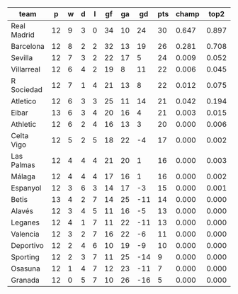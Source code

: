 |    team     | p  | w | d | l | gf | ga | gd  | pts | champ | top2  | top3  | top4  |  5-7  | bot4  | bot3  | bot2  |
|-------------|----|---|---|---|----|----|-----|-----|-------|-------|-------|-------|-------|-------|-------|-------|
| Real Madrid | 12 | 9 | 3 | 0 | 34 | 10 |  24 |  30 | 0.647 | 0.897 | 0.964 | 0.987 | 0.013 | 0.000 | 0.000 | 0.000|
| Barcelona   | 12 | 8 | 2 | 2 | 32 | 13 |  19 |  26 | 0.281 | 0.708 | 0.871 | 0.941 | 0.053 | 0.000 | 0.000 | 0.000|
| Sevilla     | 12 | 7 | 3 | 2 | 22 | 17 |   5 |  24 | 0.009 | 0.052 | 0.163 | 0.313 | 0.415 | 0.001 | 0.000 | 0.000|
| Villarreal  | 12 | 6 | 4 | 2 | 19 |  8 |  11 |  22 | 0.006 | 0.045 | 0.150 | 0.295 | 0.415 | 0.001 | 0.000 | 0.000|
| R Sociedad  | 12 | 7 | 1 | 4 | 21 | 13 |   8 |  22 | 0.012 | 0.075 | 0.226 | 0.415 | 0.392 | 0.000 | 0.000 | 0.000|
| Atletico    | 12 | 6 | 3 | 3 | 25 | 11 |  14 |  21 | 0.042 | 0.194 | 0.485 | 0.675 | 0.253 | 0.000 | 0.000 | 0.000|
| Eibar       | 13 | 6 | 3 | 4 | 20 | 16 |   4 |  21 | 0.003 | 0.015 | 0.056 | 0.132 | 0.341 | 0.007 | 0.002 | 0.001|
| Athletic    | 12 | 6 | 2 | 4 | 16 | 13 |   3 |  20 | 0.000 | 0.006 | 0.032 | 0.087 | 0.297 | 0.012 | 0.004 | 0.001|
| Celta Vigo  | 12 | 5 | 2 | 5 | 18 | 22 |  -4 |  17 | 0.000 | 0.002 | 0.009 | 0.028 | 0.141 | 0.053 | 0.026 | 0.010|
| Las Palmas  | 12 | 4 | 4 | 4 | 21 | 20 |   1 |  16 | 0.000 | 0.003 | 0.017 | 0.046 | 0.212 | 0.025 | 0.009 | 0.004|
| Málaga      | 12 | 4 | 4 | 4 | 17 | 16 |   1 |  16 | 0.000 | 0.002 | 0.018 | 0.049 | 0.203 | 0.031 | 0.014 | 0.006|
| Espanyol    | 12 | 3 | 6 | 3 | 14 | 17 |  -3 |  15 | 0.000 | 0.001 | 0.007 | 0.022 | 0.133 | 0.054 | 0.026 | 0.010|
| Betis       | 13 | 4 | 2 | 7 | 14 | 25 | -11 |  14 | 0.000 | 0.000 | 0.001 | 0.002 | 0.018 | 0.313 | 0.198 | 0.100|
| Alavés      | 12 | 3 | 4 | 5 | 11 | 16 |  -5 |  13 | 0.000 | 0.000 | 0.002 | 0.007 | 0.061 | 0.147 | 0.081 | 0.037|
| Leganes     | 12 | 4 | 1 | 7 | 11 | 22 | -11 |  13 | 0.000 | 0.000 | 0.000 | 0.001 | 0.022 | 0.298 | 0.187 | 0.094|
| Valencia    | 12 | 3 | 2 | 7 | 16 | 22 |  -6 |  11 | 0.000 | 0.000 | 0.000 | 0.001 | 0.021 | 0.314 | 0.195 | 0.102|
| Deportivo   | 12 | 2 | 4 | 6 | 10 | 19 |  -9 |  10 | 0.000 | 0.000 | 0.000 | 0.000 | 0.006 | 0.492 | 0.346 | 0.195|
| Sporting    | 12 | 2 | 3 | 7 | 11 | 25 | -14 |   9 | 0.000 | 0.000 | 0.000 | 0.000 | 0.002 | 0.665 | 0.531 | 0.363|
| Osasuna     | 12 | 1 | 4 | 7 | 12 | 23 | -11 |   7 | 0.000 | 0.000 | 0.000 | 0.000 | 0.001 | 0.699 | 0.567 | 0.394|
| Granada     | 12 | 0 | 5 | 7 | 10 | 26 | -16 |   5 | 0.000 | 0.000 | 0.000 | 0.000 | 0.001 | 0.888 | 0.812 | 0.684|
